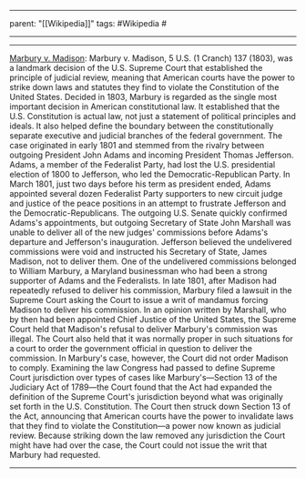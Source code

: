 
---
parent: "[[Wikipedia]]"
tags:
	#Wikipedia
	#
	
---



---

[Marbury v. Madison](https://en.wikipedia.org/wiki/Marbury_v._Madison): Marbury v. Madison, 5 U.S. (1 Cranch) 137 (1803), was a landmark decision of the U.S. Supreme Court that established the principle of judicial review, meaning that American courts have the power to strike down laws and statutes they find to violate the Constitution of the United States. Decided in 1803, Marbury is regarded as the single most important decision in American constitutional law. It established that the U.S. Constitution is actual law, not just a statement of political principles and ideals. It also helped define the boundary between the constitutionally separate executive and judicial branches of the federal government.
The case originated in early 1801 and stemmed from the rivalry between outgoing President John Adams and incoming President Thomas Jefferson. Adams, a member of the Federalist Party, had lost the U.S. presidential election of 1800 to Jefferson, who led the Democratic-Republican Party. In March 1801, just two days before his term as president ended, Adams appointed several dozen Federalist Party supporters to new circuit judge and justice of the peace positions in an attempt to frustrate Jefferson and the Democratic-Republicans. The outgoing U.S. Senate quickly confirmed Adams's appointments, but outgoing Secretary of State John Marshall was unable to deliver all of the new judges' commissions before Adams's departure and Jefferson's inauguration. Jefferson believed the undelivered commissions were void and instructed his Secretary of State, James Madison, not to deliver them. One of the undelivered commissions belonged to William Marbury, a Maryland businessman who had been a strong supporter of Adams and the Federalists. In late 1801, after Madison had repeatedly refused to deliver his commission, Marbury filed a lawsuit in the Supreme Court asking the Court to issue a writ of mandamus forcing Madison to deliver his commission.
In an opinion written by Marshall, who by then had been appointed Chief Justice of the United States, the Supreme Court held that Madison's refusal to deliver Marbury's commission was illegal. The Court also held that it was normally proper in such situations for a court to order the government official in question to deliver the commission. In Marbury's case, however, the Court did not order Madison to comply. Examining the law Congress had passed to define Supreme Court jurisdiction over types of cases like Marbury's—Section 13 of the Judiciary Act of 1789—the Court found that the Act had expanded the definition of the Supreme Court's jurisdiction beyond what was originally set forth in the U.S. Constitution. The Court then struck down Section 13 of the Act, announcing that American courts have the power to invalidate laws that they find to violate the Constitution—a power now known as judicial review. Because striking down the law removed any jurisdiction the Court might have had over the case, the Court could not issue the writ that Marbury had requested.

---


